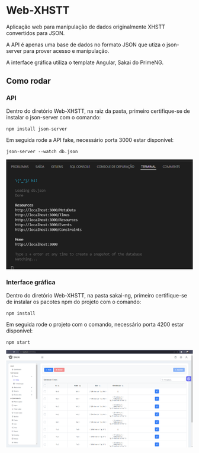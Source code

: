 # Web-XHSTT

Aplicação web para manipulação de dados originalmente XHSTT convertidos para JSON.

A API é apenas uma base de dados no formato JSON que utiza o json-server para prover acesso e manipulação.

A interface gráfica utiliza o template Angular, Sakai do PrimeNG.

## Como rodar

### API

Dentro do diretório Web-XHSTT, na raiz da pasta, primeiro certifique-se de instalar o json-server com o comando:

    npm install json-server

Em seguida rode a API fake, necessário porta 3000 estar disponível:

    json-server --watch db.json

![image](./resources/img/json-server.png)

### Interface gráfica

Dentro do diretório Web-XHSTT, na pasta sakai-ng, primeiro certifique-se de instalar os pacotes npm do projeto com o comando:

    npm install

Em seguida rode o projeto com o comando, necessário porta 4200 estar disponível:

    npm start

![image](./resources/img/sakai.png)